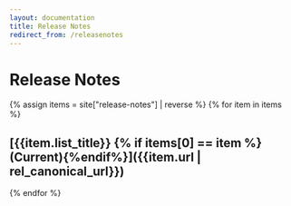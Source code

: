 ```yaml
---
layout: documentation
title: Release Notes
redirect_from: /releasenotes
---
```


# Release Notes

{% assign items = site["release-notes"] | reverse %}
{% for item in items %}
## [{{item.list_title}} {% if items[0] == item %}(Current){%endif%}]({{item.url | rel_canonical_url}})
{% endfor %}

